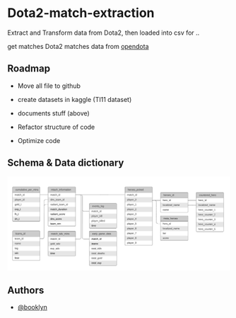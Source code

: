 # Dota2-match-extraction

Extract and Transform data from Dota2, then loaded into csv for ..

get matches Dota2 matches data from [opendota](https://www.opendota.com/)


## Roadmap

- Move all file to github

- create datasets in kaggle (TI11 dataset)

- documents stuff (above)

- Refactor structure of code

- Optimize code

## Schema & Data dictionary
![schema](assets/data_ER.png)



## Authors

- [@booklyn](https://github.com/ta-brook)
